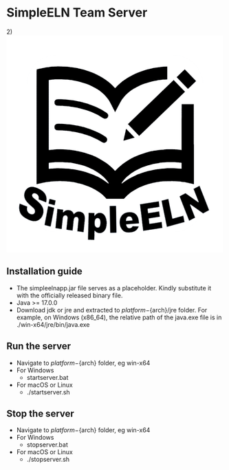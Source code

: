# SimpleELN Team Server

2\)![png tester2](https://github.com/SimpleELN-Team/site-images/blob/main/simpleelnlogo.png) 
## Installation guide

- The simpleelnapp.jar file serves as a placeholder. Kindly substitute it with the officially released binary file.
- Java >= 17.0.0
- Download jdk or jre and extracted to ${platform}-${arch}/jre folder. For example, on Windows (x86_64), the relative path of the java.exe file is in ./win-x64/jre/bin/java.exe

## Run the server

- Navigate to ${platform}-${arch} folder, eg win-x64
- For Windows
    - startserver.bat
- For macOS or Linux
    - ./startserver.sh
   
## Stop the server

- Navigate to ${platform}-${arch} folder, eg win-x64
- For Windows
    - stopserver.bat
- For macOS or Linux
    - ./stopserver.sh
   


   
